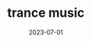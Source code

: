---
title: "trance music"
type: music-genre
date: 2023-07-01
hashtag: trance-music
tags:
  - music
---